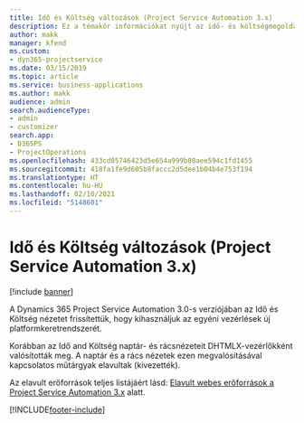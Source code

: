 ```yaml
---
title: Idő és Költség változások (Project Service Automation 3.x)
description: Ez a témakör információkat nyújt az idő- és költségmegoldások változásairól.
author: makk
manager: kfend
ms.custom:
- dyn365-projectservice
ms.date: 03/15/2019
ms.topic: article
ms.service: business-applications
ms.author: makk
audience: admin
search.audienceType:
- admin
- customizer
search.app:
- D365PS
- ProjectOperations
ms.openlocfilehash: 433cd05746423d5e654a999b80aee594c1fd1455
ms.sourcegitcommit: 418fa1fe9d605b8faccc2d5dee1b04b4e753f194
ms.translationtype: HT
ms.contentlocale: hu-HU
ms.lasthandoff: 02/10/2021
ms.locfileid: "5148601"
---
```

# <a name="time-and-expense-changes-project-service-automation-3x"></a>Idő és Költség változások (Project Service Automation 3.x)

[!include [banner](../../includes/psa-now-project-operations.md)]

A Dynamics 365 Project Service Automation 3.0-s verziójában az Idő és Költség nézetet frissítettük, hogy kihasználjuk az egyéni vezérlések új platformkeretrendszerét.

Korábban az Idő and Költség naptár- és rácsnézeteit DHTMLX-vezérlőkként valósították meg. A naptár és a rács nézetek ezen megvalósításával kapcsolatos műtárgyak elavultak (kivezették).

Az elavult erőforrások teljes listájáért lásd: [Elavult webes erőforrások a Project Service Automation 3.x](web-resources-deprecated-v3.x.md) alatt.


[!INCLUDE[footer-include](../../includes/footer-banner.md)]